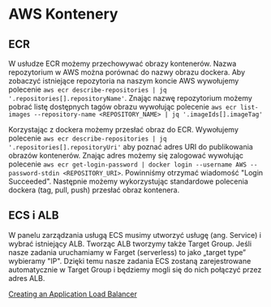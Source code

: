 # AWS Kontenery

## ECR

W usłudze ECR możemy przechowywać obrazy kontenerów. Nazwa repozytorium w AWS można porównać do nazwy obrazu dockera.
Aby zobaczyć istniejące repozytoria na naszym koncie AWS wywołujemy polecenie `aws ecr describe-repositories | jq '.repositories[].repositoryName'`.
Znając nazwę repozytorium możemy pobrać listę dostępnych tagów obrazu wywołując polecenie `aws ecr list-images --repository-name <REPOSITORY_NAME> | jq '.imageIds[].imageTag'`

Korzystając z dockera możemy przesłać obraz do ECR. Wywołujemy polecenie `aws ecr describe-repositories | jq '.repositories[].repositoryUri'` aby poznać adres URI do publikowania obrazów kontenerów.
Znając adres możemy się zalogować wywołując polecenie `aws ecr get-login-password | docker login --username AWS --password-stdin <REPOSITORY_URI>`. Powinniśmy otrzymać wiadomość "Login Succeeded".
Następnie możemy wykorzystując standardowe polecenia dockera (tag, pull, push) przesłać obraz kontenera.

## ECS i ALB

W panelu zarządzania usługą ECS musimy utworzyć usługę (ang. Service) i wybrać istniejący ALB.
Tworząc ALB tworzymy także Target Group. Jeśli nasze zadania uruchamiamy w Farget (serverless) to jako „target type” wybieramy "IP".
Dzięki temu nasze zadania ECS zostaną zarejestrowane automatycznie w Target Group i będziemy mogli się do nich połączyć przez adres ALB.

[Creating an Application Load Balancer](https://docs.aws.amazon.com/AmazonECS/latest/userguide/create-application-load-balancer.html)
